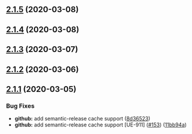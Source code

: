 ## [2.1.5](https://github.com/pagerinc/hapi-redis/compare/v2.1.4...v2.1.5) (2020-03-08)

## [2.1.4](https://github.com/pagerinc/hapi-redis/compare/v2.1.3...v2.1.4) (2020-03-08)

## [2.1.3](https://github.com/pagerinc/hapi-redis/compare/v2.1.2...v2.1.3) (2020-03-07)

## [2.1.2](https://github.com/pagerinc/hapi-redis/compare/v2.1.1...v2.1.2) (2020-03-06)

## [2.1.1](https://github.com/pagerinc/hapi-redis/compare/v2.1.0...v2.1.1) (2020-03-05)


### Bug Fixes

* **github:** add semantic-release cache support ([8d36523](https://github.com/pagerinc/hapi-redis/commit/8d365237ed75c81a636459a96f66f290a00196c5))
* **github:** add semantic-release cache support [UE-911] ([#153](https://github.com/pagerinc/hapi-redis/issues/153)) ([11bb94a](https://github.com/pagerinc/hapi-redis/commit/11bb94ac82fee9d0f204e33613a5db13b0e41077))
